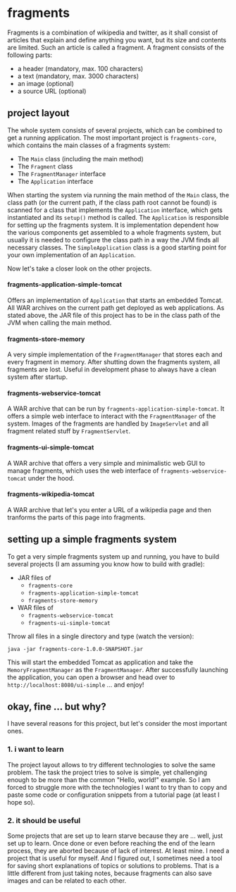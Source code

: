 # fragments
Fragments is a combination of wikipedia and twitter, as it shall consist of articles that explain and define anything you want, but its size and contents are limited. Such an article is called a fragment.
A fragment consists of the following parts:
* a header (mandatory, max. 100 characters)
* a text (mandatory, max. 3000 characters)
* an image (optional)
* a source URL (optional)

## project layout

The whole system consists of several projects, which can be combined to get a running application. The most important project is `fragments-core`, which contains the main classes of a fragments system:
* The `Main` class (including the main method)
* The `Fragment` class
* The `FragmentManager` interface
* The `Application` interface

When starting the system via running the main method of the `Main` class, the class path (or the current path, if the class path root cannot be found) is scanned for a class that implements the `Application` interface, which gets instantiated and its `setup()` method is called. The `Application` is responsible for setting up the fragments system. It is implementation dependent how the various components get assembled to a whole fragments system, but usually it is needed to configure the class path in a way the JVM finds all necessary classes. The `SimpleApplication` class is a good starting point for your own implementation of an `Application`.

Now let's take a closer look on the other projects.

#### fragments-application-simple-tomcat

Offers an implementation of `Application` that starts an embedded Tomcat. All WAR archives on the current path get deployed as web applications. As stated above, the JAR file of this project has to be in the class path of the JVM when calling the main method.

#### fragments-store-memory

A very simple implementation of the `FragmentManager` that stores each and every fragment in memory. After shutting down the fragments system, all fragments are lost. Useful in development phase to always have a clean system after startup.

#### fragments-webservice-tomcat

A WAR archive that can be run by `fragments-application-simple-tomcat`. It offers a simple web interface to interact with the `FragmentManager` of the system. Images of the fragments are handled by `ImageServlet` and all fragment related stuff by `FragmentServlet`.

#### fragments-ui-simple-tomcat

A WAR archive that offers a very simple and minimalistic web GUI to manage fragments, which uses the web interface of `fragments-webservice-tomcat` under the hood.

#### fragments-wikipedia-tomcat

A WAR archive that let's you enter a URL of a wikipedia page and then tranforms the parts of this page into fragments.

## setting up a simple fragments system

To get a very simple fragments system up and running, you have to build several projects (I am assuming you know how to build with gradle):
* JAR files of 
  * `fragments-core`
  * `fragments-application-simple-tomcat`
  * `fragments-store-memory`
* WAR files of
  * `fragments-webservice-tomcat`
  * `fragments-ui-simple-tomcat`

Throw all files in a single directory and type (watch the version):
```shell
java -jar fragments-core-1.0.0-SNAPSHOT.jar
```

This will start the embedded Tomcat as application and take the `MemoryFragmentManager` as the `FragmentManager`. After successfully launching the application, you can open a browser and head over to `http://localhost:8080/ui-simple` ... and enjoy!

## okay, fine ... but why?

I have several reasons for this project, but let's consider the most important ones.

### 1. i want to learn

The project layout allows to try different technologies to solve the same problem. The task the project tries to solve is simple, yet challenging enough to be more than the common "Hello, world!" example. So I am forced to struggle more with the technologies I want to try than to copy and paste some code or configuration snippets from a tutorial page (at least I hope so).

### 2. it should be useful

Some projects that are set up to learn starve because they are ... well, just set up to learn. Once done or even before reaching the end of the learn process, they are aborted because of lack of interest. At least mine.
I need a project that is useful for myself. And I figured out, I sometimes need a tool for saving short explanations of topics or solutions to problems. That is a little different from just taking notes, because fragments can also save images and can be related to each other.
